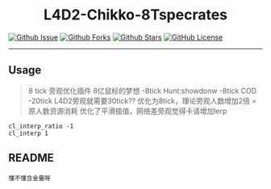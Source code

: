 
<div align="center">

# L4D2-Chikko-8Tspecrates

</div>

[![Github Issue](https://img.shields.io/github/issues/Sy1vian/L4D2-Chikko-Tank-swap)](https://github.com/Sy1vian/L4D2-Chikko-Tank-swap/issues)
[![Github Forks](https://img.shields.io/github/forks/Sy1vian/L4D2-Chikko-Tank-swap)](https://github.com/Sy1vian/L4D2-Chikko-Tank-swap/fork)
[![Github Stars](https://img.shields.io/github/stars/Sy1vian/L4D2-Chikko-Tank-swap)](https://github.com/Sy1vian/L4D2-Chikko-Tank-swap)
[![GitHub License](https://img.shields.io/github/license/Sy1vian/L4D2-Chikko-Tank-swap)](https://github.com/Sy1vian/L4D2-Chikko-Tank-swap/blob/master/LICENSE)

---

## Usage
> 8 tick 旁观优化插件
8亿鼠标的梦想  -8tick
Hunt:showdonw  -8tick
COD            -20tick
L4D2旁观就需要30tick??
优化为8tick，理论旁观人数增加2倍  =   原人数资源消耗
优化了平滑插值，网络差旁观觉得卡请增加lerp

```控制台输入
cl_interp_ratio -1
cl_interp 1
```

## README
```text
懂不懂含金量呀
```

